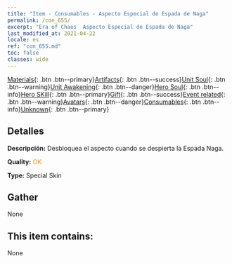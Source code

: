 ```yaml
---
title: "Item - Consumables - Aspecto Especial de Espada de Naga"
permalink: /con_655/
excerpt: "Era of Chaos  Aspecto Especial de Espada de Naga"
last_modified_at: 2021-04-22
locale: es
ref: "con_655.md"
toc: false
classes: wide
---
```

 [Materials](/ItemsES/){: .btn .btn--primary}[Artifacts](/ItemsES/Artifacts/){: .btn .btn--success}[Unit Soul](/ItemsES/UnitSoul/){: .btn .btn--warning}[Unit Awakening](/ItemsES/UnitAwakening/){: .btn .btn--danger}[Hero Soul](/ItemsES/HeroSoul/){: .btn .btn--info}[Hero SKill](/ItemsES/HeroSkill/){: .btn .btn--primary}[Gift](/ItemsES/Gift/){: .btn .btn--success}[Event related](/ItemsES/Events/){: .btn .btn--warning}[Avatars](/ItemsES/Avatars/){: .btn .btn--danger}[Consumables](/ItemsES/Consumables/){: .btn .btn--info}[Unknown](/ItemsES/Unknown/){: .btn .btn--primary}

## Detalles
 **Descripción:** Desbloquea el aspecto cuando se despierta la Espada Naga.

 **Quality:** <span style="color: #FF8C00">OK</span>

 **Type:** Special Skin

## Gather

  None

## This item contains:

  None

